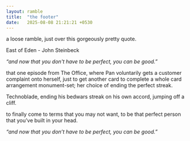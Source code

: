 ```yaml
---
layout: ramble
title:  "the footer"
date:   2025-08-08 21:21:21 +0530
---
```


a loose ramble, just over this gorgeously pretty quote.

East of Eden - John Steinbeck

*“and now that you don't have to be perfect, you can be good.”*

that one episode from The Office, where Pan voluntarily gets a customer complaint onto herself, just to get another card to complete a whole card arrangement monument-set; her choice of ending the perfect streak.

Technoblade, ending his bedwars streak on his own accord, jumping off a cliff.

to finally come to terms that you may not want, to be that perfect person that you’ve built in your head.

*“and now that you don’t have to be perfect, you can be good.”*
